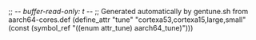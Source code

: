 ;; -*- buffer-read-only: t -*-
;; Generated automatically by gentune.sh from aarch64-cores.def
(define_attr "tune"
	"cortexa53,cortexa15,large,small"
	(const (symbol_ref "((enum attr_tune) aarch64_tune)")))
